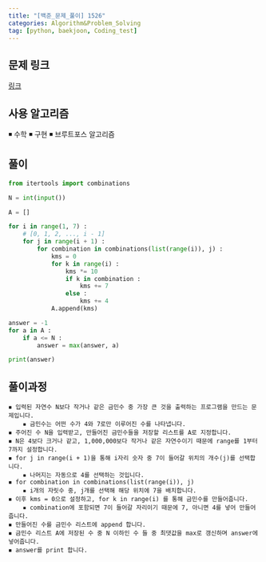 ```yaml
---
title: "[백준_문제_풀이] 1526" 
categories: Algorithm&Problem_Solving
tag: [python, baekjoon, Coding_test]
---
```


## 문제 링크

[링크](https://www.acmicpc.net/problem/1526)

## 사용 알고리즘

◾ 수학
◾ 구현
◾ 브루트포스 알고리즘

## 풀이
```python
from itertools import combinations 

N = int(input())

A = []

for i in range(1, 7) : 
    # [0, 1, 2, ..., i - 1]
    for j in range(i + 1) : 
        for combination in combinations(list(range(i)), j) : 
            kms = 0
            for k in range(i) : 
                kms *= 10 
                if k in combination : 
                    kms += 7 
                else : 
                    kms += 4
            A.append(kms)

answer = -1 
for a in A : 
    if a <= N : 
        answer = max(answer, a)

print(answer)
```

## 풀이과정

    ◾ 입력된 자연수 N보다 작거나 같은 금민수 중 가장 큰 것을 출력하는 프로그램을 만드는 문제입니다.
        ▪ 금민수는 어떤 수가 4와 7로만 이루어진 수를 나타냅니다. 
    ◾ 주어진 수 N을 입력받고, 만들어진 금민수들을 저장할 리스트를 A로 지정합니다. 
    ◾ N은 4보다 크거나 같고, 1,000,000보다 작거나 같은 자연수이기 때문에 range를 1부터 7까지 설정합니다. 
    ◾ for j in range(i + 1)을 통해 i자리 숫자 중 7이 들어갈 위치의 개수(j)를 선택합니다. 
        ▪ 나머지는 자동으로 4를 선택하는 것입니다. 
    ◾ for combination in combinations(list(range(i)), j) 
        ▪ i개의 자릿수 중, j개를 선택해 해당 위치에 7을 배치합니다. 
    ◾ 이후 kms = 0으로 설정하고, for k in range(i) 를 통해 금민수를 만들어줍니다. 
        ▪ combination에 포함되면 7이 들어갈 자리이기 때문에 7, 아니면 4를 넣어 만들어 줍니다. 
    ◾ 만들어진 수를 금민수 리스트에 append 합니다. 
    ◾ 금민수 리스트 A에 저장된 수 중 N 이하인 수 들 중 최댓값을 max로 갱신하며 answer에 넣어줍니다. 
    ◾ answer를 print 합니다.   